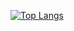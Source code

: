 [![Top Langs](https://github-readme-stats-one-green-89.vercel.app/api/top-langs/?username=HM9N&exclude_repo=Data-Science-Projects,cursos-python,MachineLearningWithPython)](https://github.com/HM9N/github-readme-stats)

<!--
**HM9N/HM9N** is a ✨ _special_ ✨ repository because its `README.md` (this file) appears on your GitHub profile.

Here are some ideas to get you started:

- 🔭 I’m currently working on ...
- 🌱 I’m currently learning ...
- 👯 I’m looking to collaborate on ...
- 🤔 I’m looking for help with ...
- 💬 Ask me about ...
- 📫 How to reach me: ...
- 😄 Pronouns: ...
- ⚡ Fun fact: ...
-->
